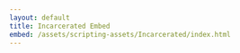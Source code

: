 ```yaml
---
layout: default
title: Incarcerated Embed
embed: /assets/scripting-assets/Incarcerated/index.html
---
```

